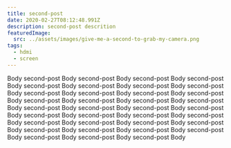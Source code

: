 ```yaml
---
title: second-post
date: 2020-02-27T08:12:48.991Z
description: second-post descrition
featuredImage:
  src: ../assets/images/give-me-a-second-to-grab-my-camera.png
tags:
  - hdmi
  - screen
---
```

Body second-post Body second-post Body second-post Body second-post Body second-post Body second-post Body second-post Body second-post Body second-post Body second-post Body second-post Body second-post Body second-post Body second-post Body second-post Body second-post Body second-post Body second-post Body second-post Body second-post Body second-post Body second-post Body second-post Body second-post Body second-post Body second-post Body second-post Body second-post Body second-post Body second-post Body second-post Body second-post Body second-post Body second-post Body second-post Body
